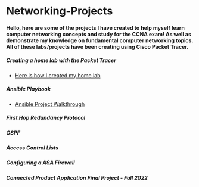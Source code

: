 # Networking-Projects
#### Hello, here are some of the projects I have created to help myself learn computer networking concepts and study for the CCNA exam! As well as demonstrate my knowledge on fundamental computer networking topics. All of these labs/projects have been creating using Cisco Packet Tracer. 


##### Creating a home lab with the Packet Tracer 
- [Here is how I created my home lab](https://github.com/sammiet03/Networking-Projects/blob/main/Networking%20Home%20Lab/Networking%20Home%20Lab%20in%20GNS3.md)

##### Ansible Playbook 
- [Ansible Project Walkthrough](https://github.com/sammiet03/Networking-Projects/blob/main/Ansible/Ansible%20Playbook.md)

##### First Hop Redundancy Protocol


##### OSPF 


##### Access Control Lists 


##### Configuring a ASA Firewall 

##### Connected Product Application Final Project - Fall 2022 




